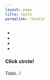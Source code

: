 ```yaml
---
layout: page
title: test3
permalink: /test3/
---
```


<head>
<style>

#menu {
    width: 150px;
    height: 150px;
    position: absolute;
    left: 50%;
    top: 50%;
    margin: -75px 0 0 -75px;
    list-style: none;
    font-size: 200%;
}

.menu-button {
    opacity: 0;
    z-index: -1;
}

.menu-button {
    width: 150px;
    height: 150px;
    position: absolute;
    left: 50%;
    top: 50%;
    margin: -75px 0 0 -75px;
    border-radius: 50%;
    background: #424242;
    background-size: 100%;
    overflow: hidden;
    text-decoration: none;
}

#menu:not(:target)>a:first-of-type,
#menu:target>a:last-of-type {
    opacity: 1;
    z-index: 1;
}

#menu:not(:target)>.icon-plus:before,
#menu:target>.icon-minus:before {
    opacity: 1;
}

.menu-item {
    width: 70px;
    height: 70px;
    position: absolute;
    left: 55%;
    line-height: 5px;
    top: 50%;
    margin: -50px 0 0 -50px;
    border-radius: 50%;
    background-color: #424242;
    transform: translate(0px, 0px);
    transition: transform 500ms;
    z-index: -2;
    transition: .5s;
}

.menu-item:hover{
opacity: 0.5;
  box-shadow: 0 5px 10px black;
}


.menu-item a {
    color: #fff;
    position: relative;
    top: 30%;
    left: 0;
    text-decoration: none;
}

#menu:target>.menu-item:nth-child(6) {
    transform: rotate(60deg) translateY(-150px) rotate(300deg);
    transition-delay: 0s;
}

#menu:target>.menu-item:nth-child(5) {
    transform: rotate(20deg) translateY(-155px) rotate(-20deg);
    transition-delay: 0.1s;
}

#menu:target>.menu-item:nth-child(3) {
    transform: rotate(-20deg) translateY(-155px) rotate(20deg);
    transition-delay: 0.2s;
}

#menu:target>.menu-item:nth-child(4) {
    transform: rotate(-60deg) translateY(-150px) rotate(60deg);
    transition-delay: 0.3s;
}

.content{
  position: absolute;
  text-align: center;
  margin: -10px 0 0 -30px;
  top: 70%;
  left: 50%;
  font-size: 20px;
}
</style>
</head>

<!-- Menu button test -->

<div class="container">
     <ul id="menu">
            <a class="menu-button icon-plus" href="#menu" title="Show navigation"></a>
            <a class="menu-button icon-minus" href="#0" title="Hide navigation"></a>
            <li class="menu-item">
                <a href="#menu">
                    <span class="fa fa-github"></span>
                </a>
            </li>
            <li class="menu-item">
                <a href="#menu">
                    <span class="fa fa-linkedin"></span>
                </a>
            </li>
            <li class="menu-item">
                <a href="#menu">
                    <span class="fa fa-instagram"></span>
                </a>
            </li>
            <li class="menu-item">
                <a href="#menu">
                    <span class="fa fa-twitter"></span>
                </a>
            </li>
        </ul>

  <div class="content">
    <div class="text">
      <h3> Click circle!</h3>
      <h6>Tada...!</h6>
    </div>
  </div>
</div>
